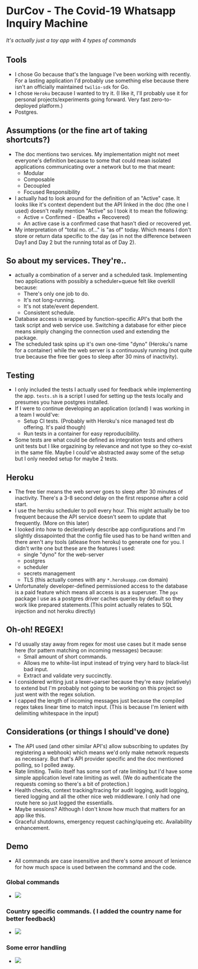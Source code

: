 # DurCov - The Covid-19 Whatsapp Inquiry Machine 
###### It's actually just a toy app with 4 types of commands

## Tools
* I chose Go because that's the language I've been working with recently. For a lasting application I'd probably use something else because there isn't an officially maintained `twilio-sdk` for Go.
* I chose `Heroku` because I wanted to try it. (I like it, I'll probably use it for personal projects/experiments going forward. Very fast zero-to-deployed platform.)
* Postgres.

## Assumptions (or the fine art of taking shortcuts?)
* The doc mentions two services. My implementation might not meet everyone's definition because to some that could mean isolated applications communicating over a network but to me that meant:
    * Modular 
    * Composable
    * Decoupled
    * Focused Responsibility
* I actually had to look around for the definition of an "Active" case. It looks like it's context dependent but the API linked in the doc (the one I used) doesn't really mention "Active" so I took it to mean the following:
    * Active = Confirmed - (Deaths + Recovered)
    * An active case is a confirmed case that hasn't died or recovered yet.
* My interpretation of "total no. of..." is "as of" today. Which means I don't store or return data specific to the day (as in not the difference between Day1 and Day 2 but the running total as of Day 2).

## So about my services. They're..
* actually a combination of a server and a scheduled task. Implementing two applications with possibly a scheduler+queue felt like overkill because:
    * There's only one job to do.
    * It's not long-running.
    * It's not state/event dependent.
    * Consistent schedule.
* Database access is wrapped by function-specific API's that both the task script and web service use. Switching a database for either piece means simply changing the connection used and extending the package.
* The scheduled task spins up it's own one-time "dyno" (Heroku's name for a container) while the web server is a continuously running (not quite true because the free tier goes to sleep after 30 mins of inactivity).

## Testing
* I only included the tests I actually used for feedback while implementing the app. `tests.sh` is a script I used for setting up the tests locally and presumes you have postgres installed.
* If I were to continue developing an application (or/and) I was working in a team I would've:
    * Setup CI tests. (Probably with Heroku's nice managed test db offering. It's paid though)
    * Run tests in a container for easy reproducibility.
* Some tests are what could be defined as integration tests and others unit tests but I like orgazining by relevance and not type so they co-exist in the same file. Maybe I could've abstracted away some of the setup but I only needed setup for maybe 2 tests.

## Heroku
* The free tier means the web server goes to sleep after 30 minutes of inactivity. There's a 3-8 second delay on the first response after a cold start.
* I use the heroku scheduler to poll every hour. This might actually be too frequent because the API service doesn't seem to update that frequently. (More on this later)
* I looked into how to decleratively describe app configurations and I'm slightly dissapointed that the config file used has to be hand written and there aren't any tools (atlease from heroku) to generate one for you. I didn't write one but these are the features I used:
    * single "dyno" for the web-server
    * postgres
    * scheduler
    * secrets management
    * TLS (this actually comes with any `*.herokuapp.com` domain)
* Unfortunately developer-defined permissioned access to the database is a paid feature which means all access is as a superuser. The `pgx` package I use as a postgres driver caches queries by default so they work like prepared statements.(This point actually relates to SQL injection and not heroku directly) 

## Oh-oh! REGEX!
* I'd usually stay away from regex for most use cases but it made sense here (for pattern matching on incoming messages) because:
    * Small amount of short commands.
    * Allows me to white-list input instead of trying very hard to black-list bad input.
    * Extract and validate very succinctly.
* I considered writing just a lexer+parser because they're easy (relatively) to extend but I'm probably not going to be working on this project so just went with the regex solution.
* I capped the length of incoming messages just because the compiled regex takes linear time to match input. (This is because I'm lenient with delimiting whitespace in the input)

## Considerations (or things I should've done)
* The API used (and other similar API's) allow subscribing to updates (by registering a webhook) which means we'd only make network requests as necessary. But that's API provider specific and the doc mentioned polling, so I polled away.
* Rate limiting. Twilio itself has some sort of rate limiting but I'd have some simple application level rate limiting as well. (We do authenticate the requests coming so there's a bit of protection.)
* Health checks, context tracking/tracing for audit logging, audit logging, tiered logging and all the other nice web middleware. I only had one route here so just logged the essentialls.
* Maybe sessions? Although I don't know how much that matters for an app like this.
* Graceful shutdowns, emergency request caching/queing etc. Availability enhancement.

## Demo 
* All commands are case insensitive and there's some amount of lenience for how much space is used between the command and the code.
### Global commands
* ![](./demo/cases_deaths_total.gif)

### Country specific commands. ( I added the country name for better feedback)
* ![](./demo/country.gif)

### Some error handling
* ![](./demo/error.gif)
